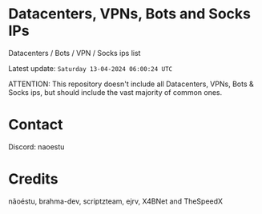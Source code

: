 # Datacenters, VPNs, Bots and Socks IPs
 
Datacenters / Bots / VPN / Socks ips list

Latest update: `Saturday 13-04-2024 06:00:24 UTC` 

ATTENTION: This repository doesn't include all Datacenters, VPNs, Bots & Socks ips, 
but should include the vast majority of common ones.

# Contact
Discord: naoestu

# Credits
nãoéstu, brahma-dev, scriptzteam, ejrv, X4BNet and TheSpeedX
